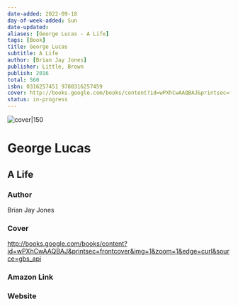 ```yaml
---
date-added: 2022-09-18
day-of-week-added: Sun
date-updated: 
aliases: [George Lucas - A Life]
tags: [Book]
title: George Lucas
subtitle: A Life
author: [Brian Jay Jones]
publisher: Little, Brown
publish: 2016
total: 560
isbn: 0316257451 9780316257459
cover: http://books.google.com/books/content?id=wPXhCwAAQBAJ&printsec=frontcover&img=1&zoom=1&edge=curl&source=gbs_api
status: in-progress
---
```


![cover|150](http://books.google.com/books/content?id=wPXhCwAAQBAJ&printsec=frontcover&img=1&zoom=1&edge=curl&source=gbs_api)
# George Lucas
## A Life

### Author
Brian Jay Jones

### Cover
http://books.google.com/books/content?id=wPXhCwAAQBAJ&printsec=frontcover&img=1&zoom=1&edge=curl&source=gbs_api

### Amazon Link


### Website